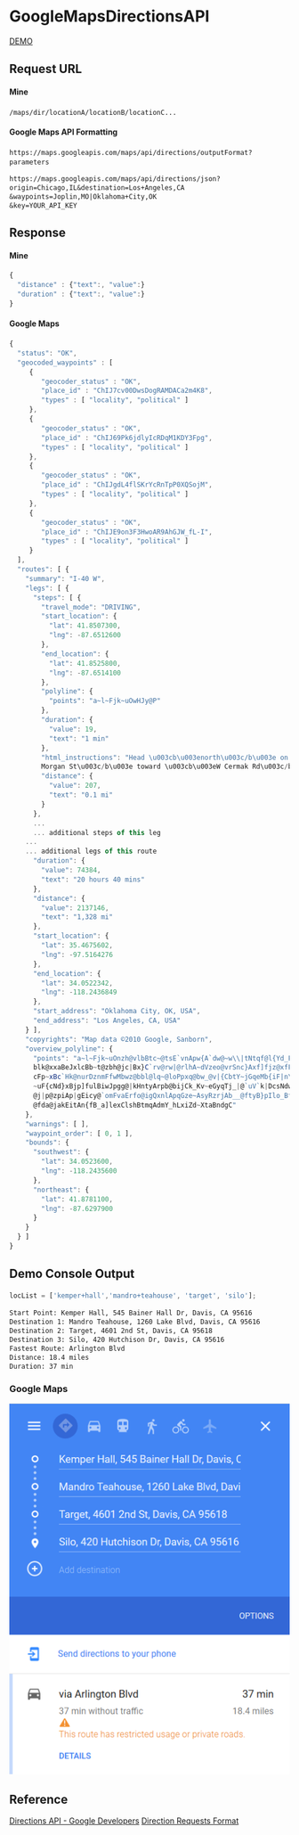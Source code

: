 # GoogleMapsDirectionsAPI
[DEMO](https://jcbreath.com/ETA)
## Request URL
#### Mine
`/maps/dir/locationA/locationB/locationC...`
#### Google Maps API Formatting
`https://maps.googleapis.com/maps/api/directions/outputFormat?parameters`
```
https://maps.googleapis.com/maps/api/directions/json?
origin=Chicago,IL&destination=Los+Angeles,CA
&waypoints=Joplin,MO|Oklahoma+City,OK
&key=YOUR_API_KEY
```

## Response

#### Mine
```js
{
  "distance" : {"text":, "value":}
  "duration" : {"text":, "value":}
}
```

#### Google Maps
```js
{
  "status": "OK",
  "geocoded_waypoints" : [
     {
        "geocoder_status" : "OK",
        "place_id" : "ChIJ7cv00DwsDogRAMDACa2m4K8",
        "types" : [ "locality", "political" ]
     },
     {
        "geocoder_status" : "OK",
        "place_id" : "ChIJ69Pk6jdlyIcRDqM1KDY3Fpg",
        "types" : [ "locality", "political" ]
     },
     {
        "geocoder_status" : "OK",
        "place_id" : "ChIJgdL4flSKrYcRnTpP0XQSojM",
        "types" : [ "locality", "political" ]
     },
     {
        "geocoder_status" : "OK",
        "place_id" : "ChIJE9on3F3HwoAR9AhGJW_fL-I",
        "types" : [ "locality", "political" ]
     }
  ],
  "routes": [ {
    "summary": "I-40 W",
    "legs": [ {
      "steps": [ {
        "travel_mode": "DRIVING",
        "start_location": {
          "lat": 41.8507300,
          "lng": -87.6512600
        },
        "end_location": {
          "lat": 41.8525800,
          "lng": -87.6514100
        },
        "polyline": {
          "points": "a~l~Fjk~uOwHJy@P"
        },
        "duration": {
          "value": 19,
          "text": "1 min"
        },
        "html_instructions": "Head \u003cb\u003enorth\u003c/b\u003e on \u003cb\u003eS
        Morgan St\u003c/b\u003e toward \u003cb\u003eW Cermak Rd\u003c/b\u003e",
        "distance": {
          "value": 207,
          "text": "0.1 mi"
        }
      },
      ...
      ... additional steps of this leg
    ...
    ... additional legs of this route
      "duration": {
        "value": 74384,
        "text": "20 hours 40 mins"
      },
      "distance": {
        "value": 2137146,
        "text": "1,328 mi"
      },
      "start_location": {
        "lat": 35.4675602,
        "lng": -97.5164276
      },
      "end_location": {
        "lat": 34.0522342,
        "lng": -118.2436849
      },
      "start_address": "Oklahoma City, OK, USA",
      "end_address": "Los Angeles, CA, USA"
    } ],
    "copyrights": "Map data ©2010 Google, Sanborn",
    "overview_polyline": {
      "points": "a~l~Fjk~uOnzh@vlbBtc~@tsE`vnApw{A`dw@~w\\|tNtqf@l{Yd_Fblh@rxo@b}@xxSfytA
      blk@xxaBeJxlcBb~t@zbh@jc|Bx}C`rv@rw|@rlhA~dVzeo@vrSnc}Axf]fjz@xfFbw~@dz{A~d{A|zOxbrBbdUvpo@`
      cFp~xBc`Hk@nurDznmFfwMbwz@bbl@lq~@loPpxq@bw_@v|{CbtY~jGqeMb{iF|n\\~mbDzeVh_Wr|Efc\\x`Ij{kE}mAb
      ~uF{cNd}xBjp]fulBiwJpgg@|kHntyArpb@bijCk_Kv~eGyqTj_|@`uV`k|DcsNdwxAott@r}q@_gc@nu`CnvHx`k@dse
      @j|p@zpiAp|gEicy@`omFvaErfo@igQxnlApqGze~AsyRzrjAb__@ftyB}pIlo_BflmA~yQftNboWzoAlzp@mz`@|}_
      @fda@jakEitAn{fB_a]lexClshBtmqAdmY_hLxiZd~XtaBndgC"
    },
    "warnings": [ ],
    "waypoint_order": [ 0, 1 ],
    "bounds": {
      "southwest": {
        "lat": 34.0523600,
        "lng": -118.2435600
      },
      "northeast": {
        "lat": 41.8781100,
        "lng": -87.6297900
      }
    }
  } ]
}
```
## Demo Console Output

```js
locList = ['kemper+hall','mandro+teahouse', 'target', 'silo'];
```

```
Start Point: Kemper Hall, 545 Bainer Hall Dr, Davis, CA 95616
Destination 1: Mandro Teahouse, 1260 Lake Blvd, Davis, CA 95616
Destination 2: Target, 4601 2nd St, Davis, CA 95618
Destination 3: Silo, 420 Hutchison Dr, Davis, CA 95616
Fastest Route: Arlington Blvd
Distance: 18.4 miles
Duration: 37 min
```

### Google Maps
![Demo Reference](https://raw.githubusercontent.com/JCBreath/GoogleMapsDirectionsAPI/master/demo_ref.png "DEMO Reference")

## Reference
[Directions API - Google Developers](https://developers.google.com/maps/documentation/directions/start)
[Direction Requests Format](https://developers.google.com/maps/documentation/directions/intro#DirectionsRequests)
